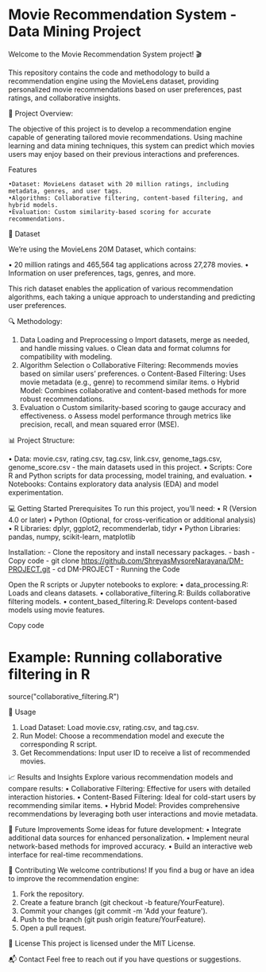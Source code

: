 # Movie Recommendation System - Data Mining Project

Welcome to the Movie Recommendation System project! 🎬 

This repository contains the code and methodology to build a recommendation engine using the MovieLens dataset, providing personalized movie recommendations based on user preferences, past ratings, and collaborative insights.

🌟 Project Overview:

The objective of this project is to develop a recommendation engine capable of generating tailored movie recommendations. Using machine learning and data mining techniques, this system can predict which movies users may enjoy based on their previous interactions and preferences.

Features

    •Dataset: MovieLens dataset with 20 million ratings, including metadata, genres, and user tags.
    •Algorithms: Collaborative filtering, content-based filtering, and hybrid models.
    •Evaluation: Custom similarity-based scoring for accurate recommendations.

📂 Dataset

We’re using the MovieLens 20M Dataset, which contains:

•	20 million ratings and 465,564 tag applications across 27,278 movies.
•	Information on user preferences, tags, genres, and more.

This rich dataset enables the application of various recommendation algorithms, each taking a unique approach to understanding and predicting user preferences.

🔍 Methodology:

1.	Data Loading and Preprocessing
    o	Import datasets, merge as needed, and handle missing values.
    o	Clean data and format columns for compatibility with modeling.
2.	Algorithm Selection
    o	Collaborative Filtering: Recommends movies based on similar users’ preferences.
    o	Content-Based Filtering: Uses movie metadata (e.g., genre) to recommend similar items.
    o	Hybrid Model: Combines collaborative and content-based methods for more robust recommendations.
3.	Evaluation
    o	Custom similarity-based scoring to gauge accuracy and effectiveness.
    o	Assess model performance through metrics like precision, recall, and mean squared error (MSE).

📊 Project Structure:

•	Data: movie.csv, rating.csv, tag.csv, link.csv, genome_tags.csv, genome_score.csv - the main datasets used in this project.
•	Scripts: Core R and Python scripts for data processing, model training, and evaluation.
•	Notebooks: Contains exploratory data analysis (EDA) and model experimentation.

💻 Getting Started
Prerequisites
To run this project, you’ll need:
•	R (Version 4.0 or later)
•	Python (Optional, for cross-verification or additional analysis)
•	R Libraries: dplyr, ggplot2, recommenderlab, tidyr
•	Python Libraries: pandas, numpy, scikit-learn, matplotlib

Installation:
    - Clone the repository and install necessary packages.
    - bash
    - Copy code
    - git clone https://github.com/ShreyasMysoreNarayana/DM-PROJECT.git
    - cd DM-PROJECT
    - Running the Code

Open the R scripts or Jupyter notebooks to explore:
•	data_processing.R: Loads and cleans datasets.
•	collaborative_filtering.R: Builds collaborative filtering models.
•	content_based_filtering.R: Develops content-based models using movie features.

Copy code
# Example: Running collaborative filtering in R
source("collaborative_filtering.R")

🚀 Usage
1.	Load Dataset: Load movie.csv, rating.csv, and tag.csv.
2.	Run Model: Choose a recommendation model and execute the corresponding R script.
3.	Get Recommendations: Input user ID to receive a list of recommended movies.

📈 Results and Insights
Explore various recommendation models and compare results:
•	Collaborative Filtering: Effective for users with detailed interaction histories.
•	Content-Based Filtering: Ideal for cold-start users by recommending similar items.
•	Hybrid Model: Provides comprehensive recommendations by leveraging both user interactions and movie metadata.

📝 Future Improvements
Some ideas for future development:
•	Integrate additional data sources for enhanced personalization.
•	Implement neural network-based methods for improved accuracy.
•	Build an interactive web interface for real-time recommendations.

🤝 Contributing
We welcome contributions! If you find a bug or have an idea to improve the recommendation engine:
1.	Fork the repository.
2.	Create a feature branch (git checkout -b feature/YourFeature).
3.	Commit your changes (git commit -m 'Add your feature').
4.	Push to the branch (git push origin feature/YourFeature).
5.	Open a pull request.

📄 License
This project is licensed under the MIT License.

📬 Contact
Feel free to reach out if you have questions or suggestions.
